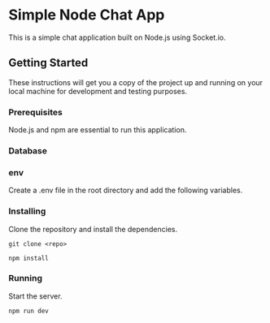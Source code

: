 # Simple Node Chat App

This is a simple chat application built on Node.js using Socket.io.

## Getting Started

These instructions will get you a copy of the project up and running on your local machine for development and testing purposes.

### Prerequisites

Node.js and npm are essential to run this application.

### Database



### env

Create a .env file in the root directory and add the following variables.


### Installing

Clone the repository and install the dependencies.

```
git clone <repo>

npm install
```

### Running

Start the server.

```
npm run dev
```